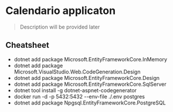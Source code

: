 # Calendario applicaton
>Description will be provided later

## Cheatsheet

 - dotnet add package Microsoft.EntityFrameworkCore.InMemory
 - dotnet add package Microsoft.VisualStudio.Web.CodeGeneration.Design
 - dotnet add package Microsoft.EntityFrameworkCore.Design
 - dotnet add package Microsoft.EntityFrameworkCore.SqlServer
 - dotnet tool install -g dotnet-aspnet-codegenerator
 - docker run -d -p 5432:5432 --env-file ./.env postgres
 - dotnet add package Npgsql.EntityFrameworkCore.PostgreSQL


